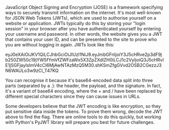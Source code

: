 JavaScript Object Signing and Encryption (JOSE) is a framework specifying ways to securely transmit information on the internet. It's most well-known for JSON Web Tokens (JWTs), which are used to authorise yourself on a website or application. JWTs typically do this by storing your "login session" in your browser after you have authenticated yourself by entering your username and password. In other words, the website gives you a JWT that contains your user ID, and can be presented to the site to prove who you are without logging in again. JWTs look like this:

eyJ0eXAiOiJKV1QiLCJhbGciOiJIUzI1NiJ9.eyJmbGFnIjoiY3J5cHRve2p3dF9jb250ZW50c19jYW5fYmVfZWFzaWx5X3ZpZXdlZH0iLCJ1c2VyIjoiQ3J5cHRvIE1jSGFjayIsImV4cCI6MjAwNTAzMzQ5M30.shKSmZfgGVvd2OSB2CGezzJ3N6WAULo3w9zCl_T47KQ

You can recognise it because it's base64-encoded data split into three parts (separated by a .): the header, the payload, and the signature. In fact, it's a variant of base64 encoding, where the + and / have been replaced by different special characters since they can cause issues in URLs.

Some developers believe that the JWT encoding is like encryption, so they put sensitive data inside the tokens. To prove them wrong, decode the JWT above to find the flag. There are online tools to do this quickly, but working with Python's PyJWT library will prepare you best for future challenges. 